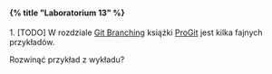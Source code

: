 #### {% title "Laboratorium 13" %}

1\. [TODO]
W rozdziale [Git Branching](http://progit.org/book/ch3-0.html)
książki [ProGit](http://progit.org/book/)
jest kilka fajnych przykładów.

Rozwinąć przykład z wykładu?
